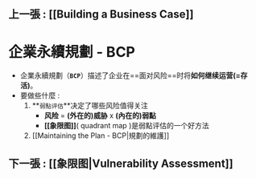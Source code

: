  ## 上一張 : [[Building a Business Case]]
# 企業永續規劃 - BCP
- 企業永續規劃（**`BCP`**）描述了企业在==面对风险==时将**如何继续运营(=存活)**。
- 要做些什麼 :
	1. **`弱點评估`**决定了哪些风险值得关注
		- **风险** = **(外在的)威胁** x **(內在的)弱點**
		- **[[象限图]]**( quadrant map )是弱點评估的一个好方法
	2. [[Maintaining the Plan - BCP|規劃的維護]]

## 下一張 : [[象限图|Vulnerability Assessment]]